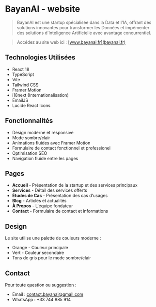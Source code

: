 # BayanAI - website
> BayanAI est une
startup spécialisée dans la Data et l'IA, offrant des solutions innovantes pour transformer les Données et impémenter des solutions d'Inteligence Artificielle avec avantage concurrentiel.

> Accédez au site web ici : [www.bayanai.fr](bayanai.fr)

## Technologies Utilisées

- React 18
- TypeScript
- Vite
- Tailwind CSS
- Framer Motion
- i18next (Internationalisation)
- EmailJS
- Lucide React Icons

## Fonctionnalités

- Design moderne et responsive
- Mode sombre/clair
- Animations fluides avec Framer Motion
- Formulaire de contact fonctionnel et professionel
- Optimisation SEO
- Navigation fluide entre les pages

## Pages

- **Accueil** - Présentation de la startup et des services principaux
- **Services** - Détail des services offerts
- **Études de Cas** - Présentation des cas d'usages
- **Blog** - Articles et actualités
- **À Propos** - L'équipe fondateur
- **Contact** - Formulaire de contact et informations

## Design

Le site utilise une palette de couleurs moderne :
- Orange - Couleur principale
- Vert - Couleur secondaire
- Tons de gris pour le mode sombre/clair

## Contact

Pour toute question ou suggestion :
- Email : contact.bayanai@gmail.com
- WhatsApp : +33 744 885 914 
